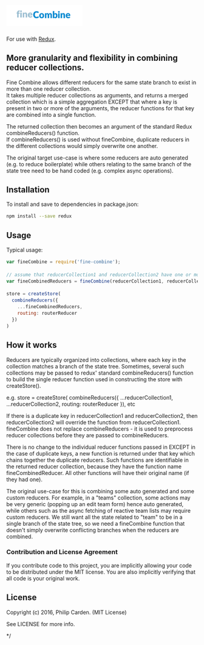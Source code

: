 # <img src='./logo/logo2.png' width = "200">

For use with [Redux](https://github.com/reactjs/redux).  

## More granularity and flexibility in combining reducer collections.

Fine Combine allows different reducers for the same state branch to exist in more than one reducer collection.  
It takes multiple reducer collections as arguments, and returns a merged collection which is a 
simple aggregation EXCEPT that where a key is present in two or more of the arguments, 
the reducer functions for that key are combined into a single function.

The returned collection then becomes an argument of the standard Redux combineReducers() function.  
If combineReducers() is used without fineCombine, duplicate reducers in the different collections
would simply overwrite one another.

The original target use-case is where some reducers are auto generated (e.g. to reduce boilerplate) 
while others relating to the same branch of the state tree need to be hand coded (e.g. complex async operations).

## Installation

To install and save to dependencies in package.json:

``` bash
npm install --save redux
```

## Usage

Typical usage:

```js
var fineCombine = require('fine-combine');

// assume that reducerCollection1 and reducerCollection2 have one or more keys in common
var fineCombinedReducers = fineCombine(reducerCollection1, reducerCollection2)

store = createStore(
  combineReducers({
    ...fineCombinedReducers,
    routing: routerReducer
  })
)    
```

## How it works

Reducers are typically organized into collections, where each key in the collection matches a
branch of the state tree. Sometimes, several such collections may be passed to redux' standard
combineReducers() function to build the single reducer function used in constructing the store
with createStore().

e.g.
store = createStore(
   combineReducers({
       ...reducerCollection1,
       ...reducerCollection2,
       routing: routerReducer
       }), etc

If there is a duplicate key in reducerCollection1 and reducerCollection2, then
reducerCollection2 will override the function from reducerCollection1.  fineCombine does not
replace combineReducers - it is used to preprocess reducer collections before they are
passed to combineReducers.

There is no change to the individual reducer functions passed in EXCEPT in the case of
duplicate keys, a new function is returned under that key which chains together the
duplicate reducers.  Such functions are identifiable in the returned reducer collection,
because they have the function name fineCombinedReducer. All other functions will have their
original name (if they had one).

The original use-case for this is combining some auto generated and some custom reducers. For
example, in a "teams" collection, some actions may be very generic (popping up an edit team form)
hence auto generated, while others such as the async fetching of reactive team lists
may require custom reducers. We still want all the state related to "team" to be in a single
branch of the state tree, so we need a fineCombine function that doesn't simply overwrite
conflicting branches when the reducers are combined.

### Contribution and License Agreement

If you contribute code to this project, you are implicitly allowing your code
to be distributed under the MIT license. You are also implicitly verifying that
all code is your original work.

## License

Copyright (c) 2016, Philip Carden. (MIT License)

See LICENSE for more info.





 */